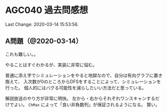 # AGC040 過去問感想

Last Change: 2020-03-14 15:53:56.

## A問題（@2020-03-14）

これも難しい。。

やることはすぐわかるが、実装に非常に悩む。

普通に添え字でシミュレーションをやると地獄なので、自分は有向グラフに置き換えて、
入次数が0のところからDFSをすることによって、シミュレーションを行った。
個人的にはバグる可能性を減らしたいい方法だと思っている。

解説放送のやり方が非常に明快。
左から・右からそれぞれワンスキャンするだけでよい。
`ChMax` によって「良い非負数列」が保証されるようになる。
賢い。

